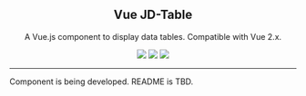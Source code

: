 <p align="center">
    <h2 align="center">Vue JD-Table</h2>
</p>

<p align="center">
    A Vue.js component to display data tables. Compatible with Vue 2.x.
</p>

<p align="center">
    <a href="https://npmjs.com/package/vue-datasource"><img src="https://img.shields.io/npm/dt/vue-jd-table.svg?style=flat-square"></a>
    <a href="https://npmjs.com/package/vue-datasource"><img src="https://img.shields.io/npm/v/vue-jd-table.svg?style=flat-square"></a>
    <a href="https://github.com/coderdiaz/vue-datasource/blob/master/LICENSE"><img src="https://img.shields.io/badge/license-MIT-blue.svg?style=flat-square"></a>
</p>

---

Component is being developed. README is TBD.